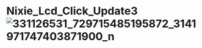 # Nixie_Lcd_Click_Update3![331126531_729715485195872_3141971747403871900_n](https://user-images.githubusercontent.com/56666070/219651745-bc3ac0c9-2fd7-4fd8-bb4c-0133c14e6b12.jpg)

